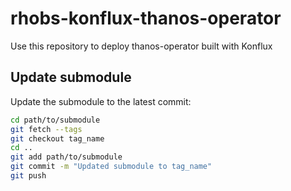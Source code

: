 # rhobs-konflux-thanos-operator

Use this repository to deploy thanos-operator built with Konflux

## Update submodule

Update the submodule to the latest commit:
```bash
cd path/to/submodule
git fetch --tags
git checkout tag_name
cd ..
git add path/to/submodule
git commit -m "Updated submodule to tag_name"
git push
```

